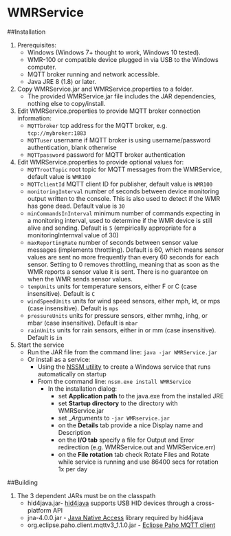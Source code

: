 # WMRService

##Installation
1. Prerequisites:
    * Windows (Windows 7+ thought to work, Windows 10 tested).
    * WMR-100 or compatible device plugged in via USB to the Windows computer.
    * MQTT broker running and network accessible.
    * Java JRE 8 (1.8) or later.
1. Copy WMRService.jar and WMRService.properties to a folder.
    * The provided WMRService.jar file includes the JAR dependencies, nothing else to copy/install.
1. Edit WMRService.properties to provide MQTT broker connection information:
    * `MQTTbroker` tcp address for the MQTT broker, e.g. `tcp://mybroker:1883`
    * `MQTTuser` username if MQTT broker is using username/password authentication, blank otherwise
    * `MQTTpassword` password for MQTT broker authentication
1. Edit WMRService.properties to provide optional values for:
    * `MQTTrootTopic` root topic for MQTT messages from the WMRService, default value is `WMR100`
    * `MQTTclientId` MQTT client ID for publisher, default value is `WMR100`
    * `monitoringInterval` number of seconds between device monitoring output written to the console. This is also used to detect if the WMR has gone dead. Default value is `30`
    * `minCommandsInInterval` minimum number of commands expecting in a monitoring interval, used to determine if the WMR device is still alive and sending. Default is `5` (empirically appropriate for a monitoringInternval value of 30)
    * `maxReportingRate` number of seconds between sensor value messages (implements throttling). Default is 60, which means sensor values are sent no more frequently than every 60 seconds for each sensor. Setting to 0 removes throttling, meaning that as soon as the WMR reports a sensor value it is sent. There is no guarantee on when the WMR sends sensor values.
    * `tempUnits` units for temperature sensors, either F or C (case insensitive). Default is `C`
    * `windSpeedUnits` units for wind speed sensors, either mph, kt, or mps (case insensitive). Default is `mps`
    * `pressureUnits` units for pressure sensors, either mmhg, inhg, or mbar (case insensitive). Default is `mbar`
    * `rainUnits` units for rain sensors, either in or mm (case insensitive). Default is `in`
1. Start the service
    * Run the JAR file from the command line: `java -jar WMRService.jar`
     * Or install as a service:
        * Using the [NSSM utility](https://nssm.cc/) to create a Windows service that runs automatically on startup
        * From the command line: `nssm.exe install WMRService` 
            * In the installation dialog:
                * set __Application path__ to the java.exe from the installed JRE
                * set __Startup directory__ to the directory with WMRService.jar
                * set __Arguments_ to `-jar WMRservice.jar`
                * on the __Details__ tab provide a nice Display name and Description
                * on the __I/O tab__ specify a file for Output and Error redirection (e.g. WMRService.out and WMRService.err)
                * on the __File rotation__ tab check Rotate Files and Rotate while service is running and use 86400 secs for rotation 1x per day		   

##Building
1. The 3 dependent JARs must be on the classpath
    * hid4java.jar- [hid4java](http://github.com/gary-rowe/hid4java) supports USB HID devices through a cross-platform API
    * jna-4.0.0.jar - [Java Native Access](https://github.com/java-native-access/jna) library required by hid4java
    * org.eclipse.paho.client.mqttv3_1.1.0.jar - [Eclipse Paho MQTT client](https://eclipse.org/paho/clients/java/)
    
